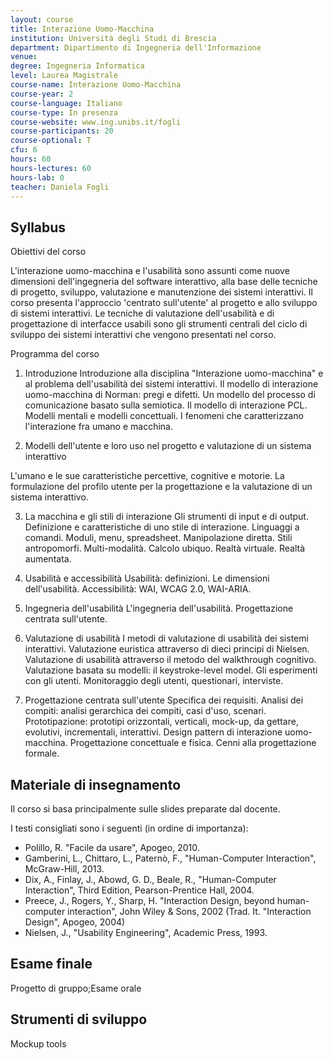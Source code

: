 ```yaml
---
layout: course
title: Interazione Uomo-Macchina
institution: Università degli Studi di Brescia
department: Dipartimento di Ingegneria dell'Informazione
venue: 
degree: Ingegneria Informatica
level: Laurea Magistrale
course-name: Interazione Uomo-Macchina
course-year: 2
course-language: Italiano
course-type: In presenza
course-website: www.ing.unibs.it/fogli
course-participants: 20
course-optional: T
cfu: 6
hours: 60
hours-lectures: 60
hours-lab: 0
teacher: Daniela Fogli
---
```



## Syllabus 
Obiettivi del corso

L'interazione uomo-macchina e l'usabilità sono assunti come nuove dimensioni dell'ingegneria del software interattivo, alla base delle tecniche di progetto, sviluppo, valutazione e manutenzione dei sistemi interattivi. Il corso presenta l'approccio 'centrato sull'utente' al progetto e allo sviluppo di sistemi interattivi. Le tecniche di valutazione dell'usabilità e di progettazione di interfacce usabili sono gli strumenti centrali del ciclo di sviluppo dei sistemi interattivi che vengono presentati nel corso.

Programma del corso

1. Introduzione
Introduzione alla disciplina "Interazione uomo-macchina" e al problema dell'usabilità dei sistemi interattivi. Il modello di interazione uomo-macchina di Norman: pregi e difetti. Un modello del processo di comunicazione basato sulla semiotica. Il modello di interazione PCL. Modelli mentali e modelli concettuali. I fenomeni che caratterizzano l'interazione fra umano e macchina.

2. Modelli dell'utente e loro uso nel progetto e valutazione di un sistema interattivo

L'umano e le sue caratteristiche percettive, cognitive e motorie. La formulazione del profilo utente per la progettazione e la valutazione di un sistema interattivo.

3. La macchina e gli stili di interazione
Gli strumenti di input e di output. Definizione e caratteristiche di uno stile di interazione. Linguaggi a comandi. Moduli, menu, spreadsheet. Manipolazione diretta. Stili antropomorfi. Multi-modalità. Calcolo ubiquo. Realtà virtuale. Realtà aumentata.

4. Usabilità e accessibilità
Usabilità: definizioni. Le dimensioni dell'usabilità. Accessibilità: WAI, WCAG 2.0, WAI-ARIA.

5. Ingegneria dell'usabilità
L'ingegneria dell'usabilità. Progettazione centrata sull'utente.

6. Valutazione di usabilità
I metodi di valutazione di usabilità dei sistemi interattivi. Valutazione euristica attraverso di dieci principi di Nielsen. Valutazione di usabilità attraverso il metodo del walkthrough cognitivo. Valutazione basata su modelli: il keystroke-level model. Gli esperimenti con gli utenti. Monitoraggio degli utenti, questionari, interviste.

7. Progettazione centrata sull'utente
Specifica dei requisiti. Analisi dei compiti: analisi gerarchica dei compiti, casi d'uso, scenari. Prototipazione: prototipi orizzontali, verticali, mock-up, da gettare, evolutivi, incrementali, interattivi. Design pattern di interazione uomo-macchina. Progettazione concettuale e fisica. Cenni alla progettazione formale.



## Materiale di insegnamento 
Il corso si basa principalmente sulle slides preparate dal docente.

I testi consigliati sono i seguenti (in ordine di importanza):
- Polillo, R. "Facile da usare", Apogeo, 2010.
- Gamberini, L., Chittaro, L., Paternò, F., "Human-Computer Interaction", McGraw-Hill, 2013.
- Dix, A., Finlay, J., Abowd, G. D., Beale, R., "Human-Computer Interaction", Third Edition, Pearson-Prentice Hall, 2004.
- Preece, J., Rogers, Y., Sharp, H. "Interaction Design, beyond human-computer interaction", John Wiley & Sons, 2002 (Trad. It. "Interaction Design", Apogeo, 2004)
- Nielsen, J., "Usability Engineering", Academic Press, 1993.

## Esame finale 
Progetto di gruppo;Esame orale

## Strumenti di sviluppo 
Mockup tools
